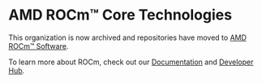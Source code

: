 # AMD ROCm™ Core Technologies

This organization is now archived and repositories have moved to [AMD ROCm™ Software](https://github.com/ROCm). 

To learn more about ROCm, check out our [Documentation](https://rocm.docs.amd.com/en/latest/) and [Developer Hub](https://www.amd.com/en/developer/rocm-hub.html).
